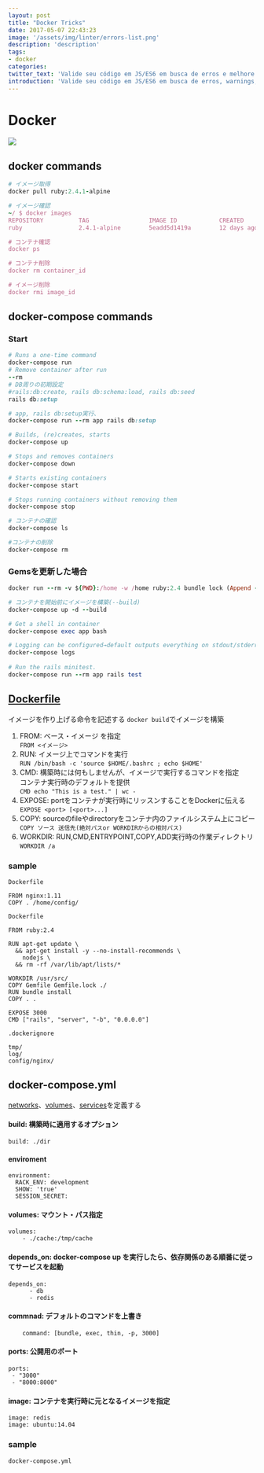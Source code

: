 ```yaml
---
layout: post
title: "Docker Tricks"
date: 2017-05-07 22:43:23
image: '/assets/img/linter/errors-list.png'
description: 'description'
tags:
- docker
categories:
twitter_text: 'Valide seu código em JS/ES6 em busca de erros e melhore a sua qualidade.'
introduction: 'Valide seu código em JS/ES6 em busca de erros, warnings, códigos esquecidos e melhore a sua qualidade. Seu amiguinho agradece um código mais limpo.'
---
```


# Docker
![](http://applech2.com/wp-content/uploads/2016/07/Docker-logo-icon.jpg)

## docker commands

```rb
# イメージ取得
docker pull ruby:2.4.1-alpine

# イメージ確認
~/ $ docker images
REPOSITORY          TAG                 IMAGE ID            CREATED             SIZE
ruby                2.4.1-alpine        5eadd5d1419a        12 days ago         56.3 MB

# コンテナ確認
docker ps

# コンテナ削除
docker rm container_id

# イメージ削除
docker rmi image_id
```

## docker-compose commands
### Start

```rb
# Runs a one-time command
docker-compose run
# Remove container after run
--rm
# DB周りの初期設定
#rails:db:create, rails db:schema:load, rails db:seed
rails db:setup

# app, rails db:setup実行、
docker-compose run --rm app rails db:setup

# Builds, (re)creates, starts
docker-compose up

# Stops and removes containers
docker-compose down

# Starts existing containers 
docker-compose start

# Stops running containers without removing them
docker-compose stop

# コンテナの確認
docker-compose ls

#コンテナの削除
docker-compose rm
```

### Gemsを更新した場合

```ruby
docker run --rm -v ${PWD}:/home -w /home ruby:2.4 bundle lock (Append --update to also update gems.)

# コンテナを開始前にイメージを構築(--build)
docker-compose up -d --build
```

```ruby
# Get a shell in container
docker-compose exec app bash

# Logging can be configured→default outputs everything on stdout/stderr
docker-compose logs
    
# Run the rails minitest.
docker-compose run --rm app rails test
```

## [Dockerfile](http://docs.docker.jp/engine/reference/builder.html#from)
イメージを作り上げる命令を記述する
`docker build`でイメージを構築

1. FROM: ベース・イメージ を指定  
	`FROM <イメージ>`
2. RUN: イメージ上でコマンドを実行  
	`RUN /bin/bash -c 'source $HOME/.bashrc ; echo $HOME'
`
3. CMD: 構築時には何もしませんが、イメージで実行するコマンドを指定  
		コンテナ実行時のデフォルトを提供  
		`CMD echo "This is a test." | wc -`
4. EXPOSE: portをコンテナが実行時にリッスンすることをDockerに伝える  
	`EXPOSE <port> [<port>...]`
5. COPY: sourceのfileやdirectoryをコンテナ内のファイルシステム上にコピー  
	`COPY ソース 送信先(絶対パスor WORKDIRからの相対パス)` 
6. WORKDIR: RUN,CMD,ENTRYPOINT,COPY,ADD実行時の作業ディレクトリ
	`WORKDIR /a`

### sample

`Dockerfile`

```
FROM nginx:1.11
COPY . /home/config/
```

`Dockerfile`

```
FROM ruby:2.4

RUN apt-get update \
  && apt-get install -y --no-install-recommends \
    nodejs \
  && rm -rf /var/lib/apt/lists/*

WORKDIR /usr/src/
COPY Gemfile Gemfile.lock ./
RUN bundle install
COPY . .

EXPOSE 3000
CMD ["rails", "server", "-b", "0.0.0.0"]
```

`.dockerignore`

```
tmp/
log/
config/nginx/
```

## docker-compose.yml
[networks](http://docs.docker.jp/compose/compose-file.html#network-configuration-reference)、[volumes](http://docs.docker.jp/compose/compose-file.html#volume-configuration-reference)、[services](http://docs.docker.jp/compose/compose-file.html#id14)を定義する

#### build: 構築時に適用するオプション

```
build: ./dir
```

#### enviroment

```
environment:
  RACK_ENV: development
  SHOW: 'true'
  SESSION_SECRET:
```

#### volumes: マウント・パス指定

```
volumes:
    - ./cache:/tmp/cache
```

#### depends_on: docker-compose up を実行したら、依存関係のある順番に従ってサービスを起動
    
```
depends_on:
      - db
      - redis
```
#### commnad: デフォルトのコマンドを上書き
    
```
    command: [bundle, exec, thin, -p, 3000]
```
#### ports: 公開用のポート

```
ports:
 - "3000"
 - "8000:8000"
```
#### image: コンテナを実行時に元となるイメージを指定

```
image: redis
image: ubuntu:14.04
```

### sample

`docker-compose.yml`

```

```

